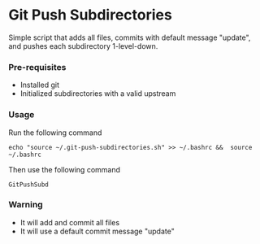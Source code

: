 # Git Push Subdirectories

Simple script that adds all files, commits with default message "update", and pushes each subdirectory 1-level-down.

### Pre-requisites
* Installed git
* Initialized subdirectories with a valid upstream

### Usage

Run the following command

``` echo "source ~/.git-push-subdirectories.sh" >> ~/.bashrc &&  source ~/.bashrc ```

Then use the following command

``` GitPushSubd ```

### Warning
* It will add and commit all files
* It will use a default commit message "update"
